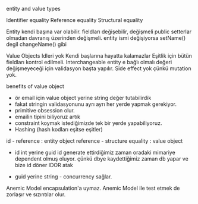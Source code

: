 entity and value types

Identifier equality
Reference equality
Structural equality

Entity
kendi başına var olabilir.
fieldları değişebilir, değişmeli
public setterlar olmadan davranış üzerinden değişmeli.
entity ismi değişiyorsa setName() degil changeName() gibi

Value Objects
Idleri yok
Kendi başlarına hayatta kalamazlar
Eşitlik için bütün fieldları kontrol edilmeli.
Interchangeable
entity e bağlı olmalı
değeri değişmeyeceği için validasyon başta yapılır.
Side effect yok çünkü mutation yok.


benefits of value object
- ör email için value object yerine string değer tutabilirdik
- fakat stringin validasyonunu ayrı ayrı her yerde yapmak gerekiyor.
- primitive obsession olur.
- emailin tipini biliyoruz artık
- constraint koymak istediğimizde tek bir yerde yapabiliyoruz.
- Hashing (hash kodları eşitse eşitler)

id - reference : entity object
reference - structure equality : value object






- id int yerine guid
id generate ettirdiğimiz zaman oradaki mimariye dependent olmuş oluyor.
çünkü dbye kaydettiğimiz zaman db yapar ve bize id döner
IDOR atak

- guid yerine string
<hizmetTipi>-<lineId> concurrency sağlar.

Anemic Model encapsulation'a uymaz.
Anemic Model ile test etmek de zorlaşır ve sızıntılar olur.





















